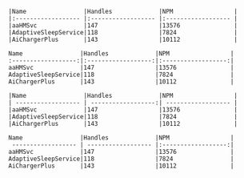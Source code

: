 

    |Name                |Handles             |NPM                 |
    |:------------------ |:------------------ |:------------------ |
    |aaHMSvc             |147                 |13576               |
    |AdaptiveSleepService|118                 |7824                |
    |AiChargerPlus       |143                 |10112               |

    Name                |Handles             |NPM                 |
    :------------------:|:------------------:|:------------------:|
    aaHMSvc             |147                 |13576               |
    AdaptiveSleepService|118                 |7824                |
    AiChargerPlus       |143                 |10112               |

    |Name                |Handles             |NPM                 |
    | ------------------ | ------------------:| ------------------ |
    |aaHMSvc             |147                 |13576               |
    |AdaptiveSleepService|118                 |7824                |
    |AiChargerPlus       |143                 |10112               |

    Name                |Handles             |NPM                 |
     ------------------ | ------------------ |:------------------:|
    aaHMSvc             |147                 |13576               |
    AdaptiveSleepService|118                 |7824                |
    AiChargerPlus       |143                 |10112               |    
